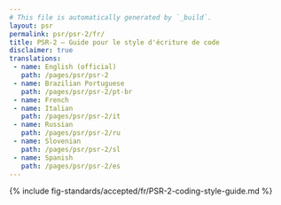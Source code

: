 ```yaml
---
# This file is automatically generated by `_build`.
layout: psr
permalink: psr/psr-2/fr/
title: PSR-2 — Guide pour le style d'écriture de code
disclaimer: true
translations:
 - name: English (official)
   path: /pages/psr/psr-2
 - name: Brazilian Portuguese
   path: /pages/psr/psr-2/pt-br
 - name: French
 - name: Italian
   path: /pages/psr/psr-2/it
 - name: Russian
   path: /pages/psr/psr-2/ru
 - name: Slovenian
   path: /pages/psr/psr-2/sl
 - name: Spanish
   path: /pages/psr/psr-2/es
---
```

{% include fig-standards/accepted/fr/PSR-2-coding-style-guide.md %}
